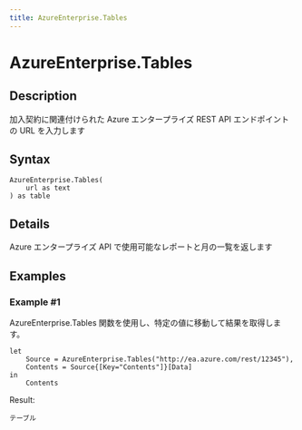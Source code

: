 ```yaml
---
title: AzureEnterprise.Tables
---
```


# AzureEnterprise.Tables


## Description

加入契約に関連付けられた Azure エンタープライズ REST API エンドポイントの URL を入力します


## Syntax

```powerquery
AzureEnterprise.Tables(
    url as text
) as table
```


## Details

Azure エンタープライズ API で使用可能なレポートと月の一覧を返します


## Examples

### Example #1 
AzureEnterprise.Tables 関数を使用し、特定の値に移動して結果を取得します。
```powerquery
let
    Source = AzureEnterprise.Tables("http://ea.azure.com/rest/12345"),
    Contents = Source{[Key="Contents"]}[Data]
in
    Contents
```

Result: 
```powerquery
テーブル
```



